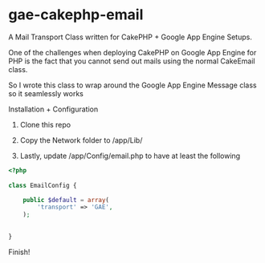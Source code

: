 # gae-cakephp-email

A Mail Transport Class written for CakePHP + Google App Engine Setups.

One of the challenges when deploying CakePHP on Google App Engine for PHP 
is the fact that you cannot send out mails using the normal CakeEmail class.

So I wrote this class to wrap around the Google App Engine Message class so it seamlessly works

Installation + Configuration

1. Clone this repo

2. Copy the Network folder to /app/Lib/

3. Lastly, update /app/Config/email.php to have at least the following

```php
<?php
 
class EmailConfig {

	public $default = array(
		'transport' => 'GAE',
	);

	 
}

```


Finish!
